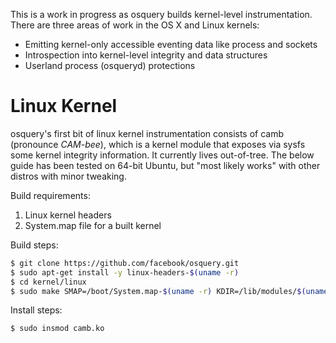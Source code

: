 This is a work in progress as osquery builds kernel-level instrumentation. There
are three areas of work in the OS X and Linux kernels:

* Emitting kernel-only accessible eventing data like process and sockets
* Introspection into kernel-level integrity and data structures
* Userland process (osqueryd) protections

# Linux Kernel

osquery's first bit of linux kernel instrumentation consists of camb (pronounce <i>CAM-bee</i>), which is a kernel module that exposes via sysfs some kernel integrity information. It currently lives out-of-tree. The below guide has been tested on 64-bit Ubuntu, but "most likely works" with other distros with minor tweaking.

Build requirements:

1. Linux kernel headers
1. System.map file for a built kernel

Build steps:

```sh
$ git clone https://github.com/facebook/osquery.git
$ sudo apt-get install -y linux-headers-$(uname -r)
$ cd kernel/linux
$ sudo make SMAP=/boot/System.map-$(uname -r) KDIR=/lib/modules/$(uname -r)/build
```

Install steps:

```sh
$ sudo insmod camb.ko
```
